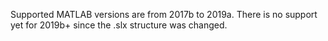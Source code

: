 Supported MATLAB versions are from 2017b to 2019a.
There is no support yet for 2019b+ since the .slx structure was changed.
